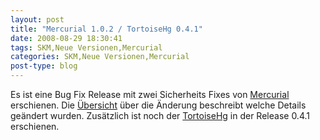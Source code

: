 ```yaml
---
layout: post
title: "Mercurial 1.0.2 / TortoiseHg 0.4.1"
date: 2008-08-29 18:30:41
tags: SKM,Neue Versionen,Mercurial
categories: SKM,Neue Versionen,Mercurial
post-type: blog
---
```

Es ist eine Bug Fix Release mit zwei Sicherheits Fixes von <a href="http://www.selenic.com/mercurial/wiki/"  title="Mercurial">Mercurial</a> erschienen. Die <a href="http://www.selenic.com/mercurial/wiki/index.cgi/WhatsNew"  title="Whats New">Übersicht</a> über die Änderung beschreibt welche Details geändert wurden. Zusätzlich ist noch der <a href="http://tortoisehg.sourceforge.net/"  title="TortoiseHg">TortoiseHg</a> in der Release 0.4.1 erschienen.
